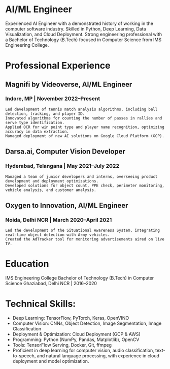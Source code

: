 # AI/ML Engineer

Experienced AI Engineer with a demonstrated history of working in the computer software industry. Skilled in Python, Deep Learning, Data Visualization, and Cloud Deployment. Strong engineering professional with a Bachelor of Technology (B.Tech) focused in Computer Science from IMS Engineering College.

# Professional Experience
## Magnifi by Videoverse, AI/ML Engineer
### Indore, MP | November 2022–Present

    Led development of tennis match analysis algorithms, including ball detection, tracking, and player ID.
    Innovated algorithms for counting the number of passes in rallies and serve type identification.
    Applied OCR for win point type and player name recognition, optimizing accuracy in data extraction.
    Managed deployment of new AI solutions on Google Cloud Platform (GCP).

## Darsa.ai, Computer Vision Developer
### Hyderabad, Telangana | May 2021–July 2022

    Managed a team of junior developers and interns, overseeing product development and deployment optimizations.
    Developed solutions for object count, PPE check, perimeter monitoring, vehicle analysis, and customer analysis.

## Oxygen to Innovation, AI/ML Engineer
### Noida, Delhi NCR | March 2020–April 2021

    Led the development of the Situational Awareness System, integrating real-time object detection with Army vehicles.
    Created the AdTracker tool for monitoring advertisements aired on live TV.

# Education

IMS Engineering College
Bachelor of Technology (B.Tech) in Computer Science
Ghaziabad, Delhi NCR | 2016–2020

# Technical Skills:
- Deep Learning: TensorFlow, PyTorch, Keras, OpenVINO
- Computer Vision: CNNs, Object Detection, Image Segmentation, Image Classification
- Deployment & Optimization: Cloud Deployment (GCP & AWS)
- Programming: Python (NumPy, Pandas, Matplotlib), OpenCV
- Tools: TensorFlow Serving, Docker, Git, ffmpeg
- Proficient in deep learning for computer vision, audio classification, text-to-speech,
   and natural language processing, with experience in cloud deployment and model optimization.
